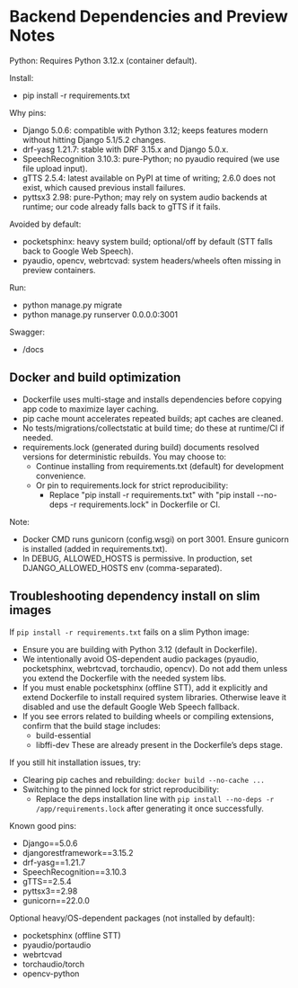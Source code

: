 # Backend Dependencies and Preview Notes

Python: Requires Python 3.12.x (container default).

Install:
- pip install -r requirements.txt

Why pins:
- Django 5.0.6: compatible with Python 3.12; keeps features modern without hitting Django 5.1/5.2 changes.
- drf-yasg 1.21.7: stable with DRF 3.15.x and Django 5.0.x.
- SpeechRecognition 3.10.3: pure-Python; no pyaudio required (we use file upload input).
- gTTS 2.5.4: latest available on PyPI at time of writing; 2.6.0 does not exist, which caused previous install failures.
- pyttsx3 2.98: pure-Python; may rely on system audio backends at runtime; our code already falls back to gTTS if it fails.

Avoided by default:
- pocketsphinx: heavy system build; optional/off by default (STT falls back to Google Web Speech).
- pyaudio, opencv, webrtcvad: system headers/wheels often missing in preview containers.

Run:
- python manage.py migrate
- python manage.py runserver 0.0.0.0:3001

Swagger:
- /docs

## Docker and build optimization

- Dockerfile uses multi-stage and installs dependencies before copying app code to maximize layer caching.
- pip cache mount accelerates repeated builds; apt caches are cleaned.
- No tests/migrations/collectstatic at build time; do these at runtime/CI if needed.
- requirements.lock (generated during build) documents resolved versions for deterministic rebuilds. You may choose to:
  - Continue installing from requirements.txt (default) for development convenience.
  - Or pin to requirements.lock for strict reproducibility:
    - Replace "pip install -r requirements.txt" with "pip install --no-deps -r requirements.lock" in Dockerfile or CI.

Note:
- Docker CMD runs gunicorn (config.wsgi) on port 3001. Ensure gunicorn is installed (added in requirements.txt).
- In DEBUG, ALLOWED_HOSTS is permissive. In production, set DJANGO_ALLOWED_HOSTS env (comma-separated).

## Troubleshooting dependency install on slim images

If `pip install -r requirements.txt` fails on a slim Python image:
- Ensure you are building with Python 3.12 (default in Dockerfile).
- We intentionally avoid OS-dependent audio packages (pyaudio, pocketsphinx, webrtcvad, torchaudio, opencv). Do not add them unless you extend the Dockerfile with the needed system libs.
- If you must enable pocketsphinx (offline STT), add it explicitly and extend Dockerfile to install required system libraries. Otherwise leave it disabled and use the default Google Web Speech fallback.
- If you see errors related to building wheels or compiling extensions, confirm that the build stage includes:
  - build-essential
  - libffi-dev
These are already present in the Dockerfile’s deps stage.

If you still hit installation issues, try:
- Clearing pip caches and rebuilding: `docker build --no-cache ...`
- Switching to the pinned lock for strict reproducibility:
  - Replace the deps installation line with `pip install --no-deps -r /app/requirements.lock` after generating it once successfully.

Known good pins:
- Django==5.0.6
- djangorestframework==3.15.2
- drf-yasg==1.21.7
- SpeechRecognition==3.10.3
- gTTS==2.5.4
- pyttsx3==2.98
- gunicorn==22.0.0

Optional heavy/OS-dependent packages (not installed by default):
- pocketsphinx (offline STT)
- pyaudio/portaudio
- webrtcvad
- torchaudio/torch
- opencv-python
